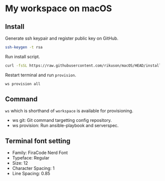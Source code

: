 # My workspace on macOS

## Install

Generate ssh keypair and register public key on GitHub.

```bash
ssh-keygen -t rsa
```

Run install script.

```bash
curl -fsSL https://raw.githubusercontent.com/rikuson/macOS/HEAD/install.sh | WORKSPACE_REPOSITORY_URL=git@github.com:rikuson/macOS.git && zsh -
```

Restart terminal and run `provision`.

```bash
ws provision all
```

## Command

`ws` which is shorthand of `workspace` is available for provisioning.

- ws git: Git command targetting config repository.
- ws provision: Run ansible-playbook and serverspec.

## Terminal font setting

- Family: FiraCode Nerd Font
- Typeface: Regular
- Size: 12
- Character Spacing: 1
- Line Spacing: 0.85
